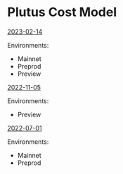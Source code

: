 # Plutus Cost Model
[2023-02-14](resources/cost-model-secp-preprod-mainnet.json)

Environments:

* Mainnet
* Preprod
* Preview

[2022-11-05](resources/plutus-costmodels-secp256k1-enabled.json)

Environments:

* Preview


[2022-07-01](resources/plutus-costmodels-secp256k1-3.json)

Environments:

* Mainnet
* Preprod
